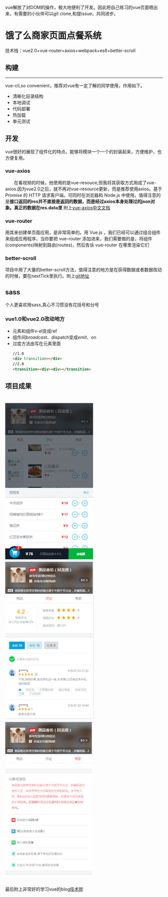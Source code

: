 vue解放了对DOM的操作，极大地便利了开发。因此把自己练习的vue页面晒出来，有需要的小伙伴可以git clone,和提issue，共同进步。
# 饿了么商家页面点餐系统
技术栈：vue2.0+vue-router+axios+webpack+es6+better-scroll
## 构建
---
vue-cli,so convenient，推荐对vue有一定了解的同学使用，作用如下。  
* 清晰化目录结构  
* 本地调试
* 代码部署
* 热加载
* 单元测试
## 开发
  vue很好的展现了组件化的特点。能够将模块一个一个的封装起来，方便维护，也方便复用。
### vue-axios
　　在看视频的时候，他使用的是vue-resouce,但我将其获取方式用成了vue-axios.因为vue2.0之后，就不再对vue-resource更新，而是推荐使用axios。基于 Promise 的 HTTP 请求客户端，可同时在浏览器和 Node.js 中使用。值得注意的是**接口返回的res并不直接是返回的数据，而是经过axios本身处理过的json对象。真正的数据在res.data里**
附上[vue-axios中文文档](https://segmentfault.com/a/1190000008470355?utm_source=tuicool&utm_medium=referral#articleHeader1>)
### vue-router
用其来创建单页面应用，是非常简单的。用 Vue.js ，我们已经可以通过组合组件来组成应用程序，当你要把 vue-router 添加进来，我们需要做的是，将组件(components)映射到路由(routes)，然后告诉 vue-router 在哪里渲染它们
### better-scroll
项目中用了大量的better-scroll方法，值得注意的地方是在获得数据或者数据改动的时候，要在nextTick里执行。附上[git地址](https://github.com/ustbhuangyi/better-scroll)
## sass
个人更喜欢用sass,真心不习惯没有花括号和分号
### vue1.0和vue2.0改动地方
   * 元素和组件v-el变成ref
   * 组件间$broadcast、$dispatch变成$emit、$on
   * 过度方法由写在元素里面
       ```html 
       //1.0
       <div transition></div>
       //2.0
       <transition><div><div></transition>
       ```
## 项目成果

![goods](https://github.com/brightMoonMoon/Vue2.0_Sell_ElemePage/raw/master/static/sell-finish-img/goods.png)
![ratings](https://github.com/brightMoonMoon/Vue2.0_Sell_ElemePage/raw/master/static/sell-finish-img/ratings.png)
![seller](https://github.com/brightMoonMoon/Vue2.0_Sell_ElemePage/raw/master/static/sell-finish-img/seller.png)
===
最后附上非常好的学习vue的blog[技术胖](http://jspang.com/)